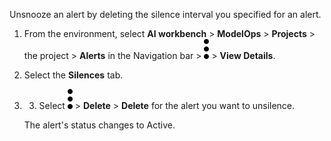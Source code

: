 Unsnooze an alert by deleting the silence interval you specified for an alert.

1.  From the environment, select **AI workbench** > **ModelOps** > **Projects** > the project > **Alerts** in the Navigation bar > ![kebab menu](Images/zsz1597101912145.svg) > **View Details**.


1.  Select the **Silences** tab.


1.  3. Select ![kebab menu](Images/zsz1597101912145.svg) > **Delete** > **Delete** for the alert you want to unsilence.

    The alert's status changes to Active.


